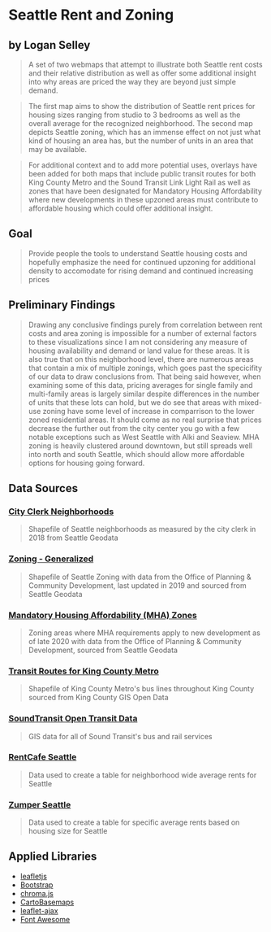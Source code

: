 # Seattle Rent and Zoning

## by Logan Selley

>A set of two webmaps that attempt to illustrate both Seattle rent costs and their relative distribution as well as offer some additional insight into why areas are priced the way they are beyond just simple demand.

>The first map aims to show the distribution of Seattle rent prices for housing sizes ranging from studio to 3 bedrooms as well as the overall average for the recognized neighborhood. The second map depicts Seattle zoning, which has an immense effect on not just what kind of housing an area has, but the number of units in an area that may be available.

>For additional context and to add more potential uses, overlays have been added for both maps that include public transit routes for both King County Metro and the Sound Transit Link Light Rail as well as zones that have been designated for Mandatory Housing Affordability where new developments in these upzoned areas must contribute to affordable housing which could offer additional insight.


## Goal

> Provide people the tools to understand Seattle housing costs and hopefully emphasize the need for continued upzoning for additional density to accomodate for rising demand and continued increasing prices

## Preliminary Findings

> Drawing any conclusive findings purely from correlation between rent costs and area zoning is impossible for a number of external factors to these visualizations since I am not considering any measure of housing availability and demand or
land value for these areas. It is also true that on this neighborhood level, there are numerous areas that contain a mix of multiple zonings, which goes past the specicifity of our data to draw conclusions from. That being said however,
when examining some of this data, pricing averages for single family and multi-family areas is largely similar despite differences in the number of units that these lots can hold, but we do see that areas with mixed-use zoning have some
level of increase in comparrison to the lower zoned residential areas. It should come as no real surprise that prices decrease the further out from the city center you go with a few notable exceptions such as West Seattle with Alki and
Seaview. MHA zoning is heavily clustered around downtown, but still spreads well into north and south Seattle, which should allow more affordable options for housing going forward.

## Data Sources

### [City Clerk Neighborhoods](https://data-seattlecitygis.opendata.arcgis.com/datasets/city-clerk-neighborhoods?geometry=-123.248%2C47.450%2C-121.018%2C47.774)

> Shapefile of Seattle neighborhoods as measured by the city clerk in 2018 from Seattle Geodata

### [Zoning - Generalized](https://data-seattlecitygis.opendata.arcgis.com/datasets/dc24930c704a4ad0bb5af952ee28eb82_11/data?geometry=-123.453%2C47.454%2C-121.223%2C47.778)

> Shapefile of Seattle Zoning with data from the Office of Planning & Community Development, last updated in 2019 and sourced from Seattle Geodata

### [Mandatory Housing Affordability (MHA) Zones](https://data-seattlecitygis.opendata.arcgis.com/datasets/cce94a62698640b59031ae35292acfe5_0?geometry=-123.314%2C47.454%2C-121.084%2C47.778)

> Zoning areas where MHA requirements apply to new development as of late 2020 with data from the Office of Planning & Community Development, sourced from Seattle Geodata

### [Transit Routes for King County Metro](https://gis-kingcounty.opendata.arcgis.com/datasets/transit-routes-for-king-county-metro-transitroute-line?geometry=-122.443%2C47.654%2C-122.164%2C47.695)

> Shapefile of King County Metro's bus lines throughout King County sourced from King County GIS Open Data

### [SoundTransit Open Transit Data](https://www.soundtransit.org/help-contacts/business-information/open-transit-data-otd/otd-downloads)

> GIS data for all of Sound Transit's bus and rail services

### [RentCafe Seattle](https://www.rentcafe.com/average-rent-market-trends/us/wa/seattle/)

> Data used to create a table for neighborhood wide average rents for Seattle

### [Zumper Seattle](https://www.zumper.com/rent-research/seattle-wa)

> Data used to create a table for specific average rents based on housing size for Seattle

## Applied Libraries

- [leafletjs](https://leafletjs.com/)
- [Bootstrap](https://getbootstrap.com/)
- [chroma.js](https://gka.github.io/chroma.js/)
- [CartoBasemaps](https://carto.com/basemaps/)
- [leaflet-ajax](https://cdnjs.com/libraries/leaflet-ajax)
- [Font Awesome](https://fontawesome.com/)